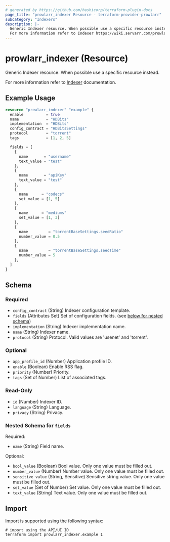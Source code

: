 ```yaml
---
# generated by https://github.com/hashicorp/terraform-plugin-docs
page_title: "prowlarr_indexer Resource - terraform-provider-prowlarr"
subcategory: "Indexers"
description: |-
  Generic Indexer resource. When possible use a specific resource instead.
  For more information refer to Indexer https://wiki.servarr.com/prowlarr/indexers documentation.
---
```


# prowlarr_indexer (Resource)

<!-- subcategory:Indexers -->Generic Indexer resource. When possible use a specific resource instead.
For more information refer to [Indexer](https://wiki.servarr.com/prowlarr/indexers) documentation.

## Example Usage

```terraform
resource "prowlarr_indexer" "example" {
  enable          = true
  name            = "HDBits"
  implementation  = "HDBits"
  config_contract = "HDBitsSettings"
  protocol        = "torrent"
  tags            = [1, 2, 5]

  fields = [
    {
      name       = "username"
      text_value = "test"
    },
    {
      name       = "apiKey"
      text_value = "test"
    },
    {
      name      = "codecs"
      set_value = [1, 5]
    },
    {
      name      = "mediums"
      set_value = [1, 3]
    },
    {
      name         = "torrentBaseSettings.seedRatio"
      number_value = 0.5
    },
    {
      name         = "torrentBaseSettings.seedTime"
      number_value = 5
    },
  ]
}
```

<!-- schema generated by tfplugindocs -->
## Schema

### Required

- `config_contract` (String) Indexer configuration template.
- `fields` (Attributes Set) Set of configuration fields. (see [below for nested schema](#nestedatt--fields))
- `implementation` (String) Indexer implementation name.
- `name` (String) Indexer name.
- `protocol` (String) Protocol. Valid values are 'usenet' and 'torrent'.

### Optional

- `app_profile_id` (Number) Application profile ID.
- `enable` (Boolean) Enable RSS flag.
- `priority` (Number) Priority.
- `tags` (Set of Number) List of associated tags.

### Read-Only

- `id` (Number) Indexer ID.
- `language` (String) Language.
- `privacy` (String) Privacy.

<a id="nestedatt--fields"></a>
### Nested Schema for `fields`

Required:

- `name` (String) Field name.

Optional:

- `bool_value` (Boolean) Bool value. Only one value must be filled out.
- `number_value` (Number) Number value. Only one value must be filled out.
- `sensitive_value` (String, Sensitive) Sensitive string value. Only one value must be filled out.
- `set_value` (Set of Number) Set value. Only one value must be filled out.
- `text_value` (String) Text value. Only one value must be filled out.

## Import

Import is supported using the following syntax:

```shell
# import using the API/UI ID
terraform import prowlarr_indexer.example 1
```
